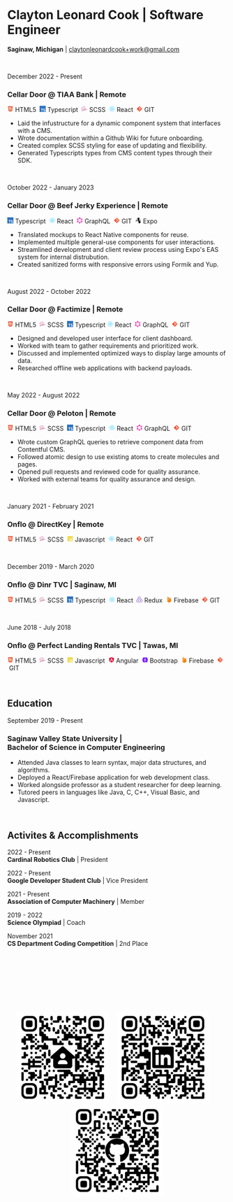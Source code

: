 # Clayton Leonard Cook | Software Engineer
**Saginaw, Michigan** | [claytonleonardcook+work@gmail.com](mailto:claytonleonardcook+work@gmail.com)

<br/>

December&nbsp;2022 - Present
### **Cellar&nbsp;Door @ TIAA Bank** | Remote
<img style="height: 1em;" src="static/html5.svg" />&nbsp;HTML5&nbsp;
<img style="height: 1em;" src="static/typescript.svg" />&nbsp;Typescript&nbsp;
<img style="height: 1em;" src="static/sass.svg" />&nbsp;SCSS&nbsp;
<img style="height: 1em;" src="static/react.svg" />&nbsp;React&nbsp;
<img style="height: 1em;" src="static/git.svg" />&nbsp;GIT&nbsp;

<ul>
    <li>Laid the infustructure for a dynamic component system that interfaces with a CMS.</li>
    <li>Wrote documentation within a Github Wiki for future onboarding.</li>
    <li>Created complex SCSS styling for ease of updating and flexibility.</li>
    <li>Generated Typescripts types from CMS content types through their SDK.</li>
</ul>

<br/>

October&nbsp;2022 - January&nbsp;2023
### **Cellar&nbsp;Door @ Beef Jerky Experience** | Remote
<img style="height: 1em;" src="static/typescript.svg" />&nbsp;Typescript&nbsp;
<img style="height: 1em;" src="static/react.svg" />&nbsp;React&nbsp;
<img style="height: 1em;" src="static/graphql.svg" />&nbsp;GraphQL&nbsp;
<img style="height: 1em;" src="static/git.svg" />&nbsp;GIT&nbsp;
<img style="height: 1em;" src="static/expo.svg" />&nbsp;Expo&nbsp;

<ul>
    <li>Translated mockups to React Native components for reuse.</li>
    <li>Implemented multiple general-use components for user interactions.</li>
    <li>Streamlined development and client review process using Expo's EAS system for internal distrubution.</li>
    <li>Created sanitized forms with responsive errors using Formik and Yup.</li>
</ul>

<br/>

August&nbsp;2022 - October&nbsp;2022
### **Cellar&nbsp;Door @ Factimize** | Remote
<img style="height: 1em;" src="static/html5.svg" />&nbsp;HTML5&nbsp;
<img style="height: 1em;" src="static/sass.svg" />&nbsp;SCSS&nbsp;
<img style="height: 1em;" src="static/typescript.svg" />&nbsp;Typescript
<img style="height: 1em;" src="static/react.svg" />&nbsp;React&nbsp;
<img style="height: 1em;" src="static/graphql.svg" />&nbsp;GraphQL&nbsp;
<img style="height: 1em;" src="static/git.svg" />&nbsp;GIT&nbsp;
<ul>
    <li>Designed and developed user interface for client dashboard.</li>
    <li>Worked with team to gather requirements and prioritized work.</li>
    <li>Discussed and implemented optimized ways to display large amounts of data.</li>
    <li>Researched offline web applications with backend payloads.</li>
</ul>

<br/>

May&nbsp;2022 - August&nbsp;2022
### **Cellar&nbsp;Door @ Peloton** | Remote
<img style="height: 1em;" src="static/html5.svg" />&nbsp;HTML5&nbsp;
<img style="height: 1em;" src="static/sass.svg" />&nbsp;SCSS&nbsp;
<img style="height: 1em;" src="static/typescript.svg" />&nbsp;Typescript&nbsp;
<img style="height: 1em;" src="static/react.svg" />&nbsp;React&nbsp;
<img style="height: 1em;" src="static/graphql.svg" />&nbsp;GraphQL&nbsp;
<img style="height: 1em;" src="static/git.svg" />&nbsp;GIT&nbsp;
<ul>
    <li>Wrote custom GraphQL queries to retrieve component data from Contentful CMS.</li>
    <li>Followed atomic design to use existing atoms to create molecules and pages.</li>
    <li>Opened pull requests and reviewed code for quality assurance.</li>
    <li>Worked with external teams for quality assurance and design.</li>
</ul>

<br/>

January&nbsp;2021 - February&nbsp;2021
### **Onflo @ DirectKey** | Remote
<img style="height: 1em;" src="static/html5.svg" />&nbsp;HTML5&nbsp;
<img style="height: 1em;" src="static/sass.svg" />&nbsp;SCSS&nbsp;
<img style="height: 1em;" src="static/javascript.svg" />&nbsp;Javascript&nbsp;
<img style="height: 1em;" src="static/react.svg" />&nbsp;React&nbsp;
<img style="height: 1em;" src="static/git.svg" />&nbsp;GIT&nbsp;

<!--

<ul>
    <li>Migrated media assets and content from existing site over to React project.</li>
    <li>Groomed JIRA tickets with dev team and code reviewed PRs on GitHub.</li>
    <li>Worked in branches to organize and merge new features deployed in production.</li>
    <li>Followed design mocks to develop email blast sent to thousands of customers.</li>
</ul>

-->

<br/>

December&nbsp;2019 - March&nbsp;2020
### **Onflo @ Dinr&nbsp;TVC** | Saginaw,&nbsp;MI
<img style="height: 1em;" src="static/html5.svg" />&nbsp;HTML5&nbsp;
<img style="height: 1em;" src="static/sass.svg" />&nbsp;SCSS&nbsp;
<img style="height: 1em;" src="static/typescript.svg" />&nbsp;Typescript&nbsp;
<img style="height: 1em;" src="static/react.svg" />&nbsp;React&nbsp;
<img style="height: 1em;" src="static/redux.svg" />&nbsp;Redux&nbsp;
<img style="height: 1em;" src="static/firebase.svg" />&nbsp;Firebase&nbsp;
<img style="height: 1em;" src="static/git.svg" />&nbsp;GIT&nbsp;

<!--

<ul>
    <li>Wrote helper functions with Jest unit tests to format data used on frontend.</li>
    <li>Configured React router to handle URL parameters used for application logic.</li>
    <li>Refactored components and located/migrated shared component logic.</li>
    <li>Worked with the frontend development team using Github to manage codebase.</li>
</ul>

-->

<br/>

June&nbsp;2018 - July&nbsp;2018

### **Onflo @ Perfect&nbsp;Landing&nbsp;Rentals&nbsp;TVC** | Tawas,&nbsp;MI
<img style="height: 1em;" src="static/html5.svg" />&nbsp;HTML5&nbsp;
<img style="height: 1em;" src="static/sass.svg" />&nbsp;SCSS&nbsp;
<img style="height: 1em;" src="static/javascript.svg" />&nbsp;Javascript&nbsp;
<img style="height: 1em;" src="static/angular.svg" />&nbsp;Angular&nbsp;
<img style="height: 1em;" src="static/bootstrap.svg" />&nbsp;Bootstrap&nbsp;
<img style="height: 1em;" src="static/firebase.svg" />&nbsp;Firebase&nbsp;
<img style="height: 1em;" src="static/git.svg" />&nbsp;GIT&nbsp;

<!--

<ul>
    <li>Collaborated with frontend team to develop CRUD dashboard for use by client.</li>
    <li>Helped integrate Firebase (a realtime database) into dashboard to handle client data.</li>
    <li>Developed a login page using Firebase Auth to authenticate and signup users.</li>
    <li>Wrote Firebase rules to validate and sanitize user inputs being sent in API requests.</li>
</ul>

-->

<br/>

## Education

September&nbsp;2019 - Present
### **Saginaw&nbsp;Valley&nbsp;State&nbsp;University** | Bachelor&nbsp;of&nbsp;Science&nbsp;in&nbsp;Computer Engineering
<ul>
    <li>Attended Java classes to learn syntax, major data structures, and algorithms.</li>
    <li>Deployed a React/Firebase application for web development class.</li>
    <li>Worked alongside professor as a student researcher for deep learning.</li>
    <li>Tutored peers in languages like Java, C, C++, Visual Basic, and Javascript.</li>
</ul>

<br/>

## Activites&nbsp;&amp;&nbsp;Accomplishments

2022 - Present
<br/>
**Cardinal&nbsp;Robotics&nbsp;Club** | President

2022 - Present
<br/>
**Google&nbsp;Developer&nbsp;Student&nbsp;Club** | Vice&nbsp;President

2021 - Present
<br/>
**Association&nbsp;of&nbsp;Computer&nbsp;Machinery** | Member

2019 - 2022
<br/>
**Science&nbsp;Olympiad** | Coach

November&nbsp;2021
<br/>
**CS&nbsp;Department&nbsp;Coding&nbsp;Competition** | 2nd&nbsp;Place

<br/>
<br/>
<br/>
<br/>
<br/>
<br/>
<br/>

<p align="center">
    <img style="height: 15em;" src="static/websiteqrcode.svg" />&nbsp;&nbsp;&nbsp;&nbsp;&nbsp;<img style="height: 15em;" src="static/linkedinqrcode.svg" />&nbsp;&nbsp;&nbsp;&nbsp;&nbsp;<img style="height: 15em;" src="static/githubqrcode.svg" />
</p>
